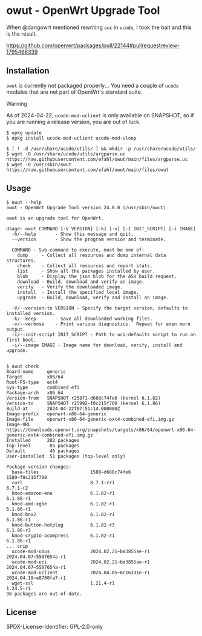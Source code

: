 # owut - OpenWrt Upgrade Tool

When @dangowrt mentioned rewriting `auc` in `ucode`, I took the bait and this is the result.

https://github.com/openwrt/packages/pull/22144#pullrequestreview-1795466339

## Installation

`owut` is currently not packaged properly...  You need a couple of `ucode` modules that are not part of OpenWrt's standard suite.


> [!WARNING]
> As of 2024-04-22, `ucode-mod-uclient` is only available on SNAPSHOT, so if you are running a release version, you are out of luck.


```
$ opkg update
$ opkg install ucode-mod-uclient ucode-mod-uloop

$ [ ! -d /usr/share/ucode/utils/ ] && mkdir -p /usr/share/ucode/utils/ 
$ wget -O /usr/share/ucode/utils/argparse.uc https://raw.githubusercontent.com/efahl/owut/main/files/argparse.uc
$ wget -O /usr/sbin/owut https://raw.githubusercontent.com/efahl/owut/main/files/owut
```

## Usage

```
$ owut --help
owut - OpenWrt Upgrade Tool version 24.0.0 (/usr/sbin/owut)

owut is an upgrade tool for OpenWrt.

Usage: owut COMMAND [-V VERSION] [-k] [-v] [-I INIT_SCRIPT] [-i IMAGE]
  -h/--help       - Show this message and quit.
  --version       - Show the program version and terminate.

  COMMAND - Sub-command to execute, must be one of:
    dump     - Collect all resources and dump internal data structures.
    check    - Collect all resources and report stats.
    list     - Show all the packages installed by user.
    blob     - Display the json blob for the ASU build request.
    download - Build, download and verify an image.
    verify   - Verify the downloaded image.
    install  - Install the specified local image.
    upgrade  - Build, download, verify and install an image.

  -V/--version-to VERSION - Specify the target version, defaults to installed version.
  -k/--keep       - Save all downloaded working files.
  -v/--verbose    - Print various diagnostics.  Repeat for even more output.
  -I/--init-script INIT_SCRIPT - Path to uci-defaults script to run on first boot.
  -i/--image IMAGE - Image name for download, verify, install and upgrade.


$ owut check
Board-name     generic
Target         x86/64
Root-FS-type   ext4
Sys-type       combined-efi
Package-arch   x86_64
Version-from   SNAPSHOT r25871-d668c74fe6 (kernel 6.1.82)
Version-to     SNAPSHOT r25992-f0c215f700 (kernel 6.1.86)
Build-at       2024-04-22T07:51:14.000000Z
Image-prefix   openwrt-x86-64-generic
Image-file     openwrt-x86-64-generic-ext4-combined-efi.img.gz
Image-URL      https://downloads.openwrt.org/snapshots/targets/x86/64/openwrt-x86-64-generic-ext4-combined-efi.img.gz
Installed      282 packages
Top-level       85 packages
Default         46 packages
User-installed  51 packages (top-level only)

Package version changes:
  base-files                   1588~d668c74fe6                            1589~f0c215f700
  curl                         8.7.1-rr1                                  8.7.1-r2
  kmod-amazon-ena              6.1.82-r1                                  6.1.86-r1
  kmod-amd-xgbe                6.1.82-r1                                  6.1.86-r1
  kmod-bnx2                    6.1.82-r1                                  6.1.86-r1
  kmod-button-hotplug          6.1.82-r3                                  6.1.86-r3
  kmod-crypto-acompress        6.1.82-r1                                  6.1.86-r1
... snip
  ucode-mod-ubus               2024.02.21~ba3855ae-r1                     2024.04.07~5507654a-r1
  ucode-mod-uci                2024.02.21~ba3855ae-r1                     2024.04.07~5507654a-r1
  ucode-mod-uclient            2024.04.05~6c16331e-r1                     2024.04.19~e8780fa7-r1
  wget-ssl                     1.21.4-r1                                  1.24.5-r1
98 packages are out-of-date.
```

## License

SPDX-License-Identifier: GPL-2.0-only
